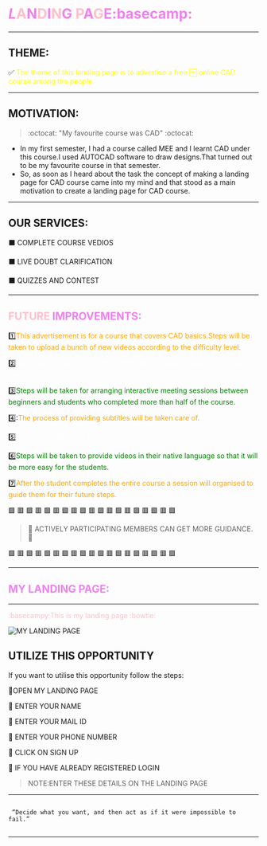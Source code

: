 #  <span style="color:violet">*L*<span style="color:pink">A<span style="color:violet">N<span style="color:pink">D<span style="color:violet">I<span style="color:pink">N<span style="color:violet">G <span style="color:pink">P<span style="color:violet">A<span style="color:pink">G<span style="color:violet">E:basecamp:

---

## **THEME:**
:white_check_mark: <span style="color:yellow">The theme of this landing page is to advertise a free :free: online CAD course among the people.
<hr>

## **MOTIVATION:**

> :octocat:  "My favourite course was CAD"  :octocat:

* In my first semester, I had a course called MEE and I learnt CAD under this course.I used AUTOCAD software to draw designs.That turned out to be my favourite course in that semester.
* So, as soon as I heard about the task the concept of making a landing page for CAD course came into my mind and that stood as a main motivation to create a landing page for CAD course.
     
<hr>

## **OUR SERVICES**:                                                                                                                              
:black_large_square:        COMPLETE COURSE VEDIOS                                                                                            
                                                                                                                                          
⬛                         LIVE DOUBT CLARIFICATION                                                                                              
                                                                                                                               
:black_large_square:        QUIZZES AND CONTEST   

<HR>

## **<span style="color:pink">FUTURE <span style="color:violet">IMPROVEMENTS:**
     
:one:<span style="color:orange">This advertisement is for a course that covers CAD basics.Steps will be taken to upload a bunch of new videos according to the difficulty level.

:two:<span style="color:white">Steps will be taken to provide certificates to students who completes each level of course.

:three:<span style="color:green">Steps will be taken for arranging interactive meeting sessions between beginners and students who completed more than half of the course.
     
4️⃣:<span style="color:orange">The process of providing subtitles will be taken care of.
     
:five:<span style="color:white">Classes will be taken by the top professors in the country.
     
:six:<span style="color:green">Steps will be taken to provide videos in their native language so that it will be more easy for the students.
     
:seven:<span style="color:orange">After the student completes the entire course a session will organised to guide them for their future steps.
     
     
:green_square: :red_square: :green_square: :red_square: :green_square: :red_square: :green_square: :red_square: :green_square: :red_square: :green_square: :red_square: :green_square: :red_square: :green_square: :red_square: :green_square: :red_square: :green_square: 

>  :telescope: ACTIVELY PARTICIPATING MEMBERS CAN GET MORE GUIDANCE. :telescope:
 
:green_square: :red_square: :green_square: :red_square: :green_square: :red_square: :green_square: :red_square: :green_square: :red_square: :green_square: :red_square: :green_square: :red_square: :green_square: :red_square: :green_square: :red_square: :green_square: 

     
<HR>

## **<span style="color:violet">MY LANDING PAGE:**
     
  ***************************
   <span style="color:pink">:basecampy:This is my landing page :bowtie:
 
     
![MY LANDING PAGE](https://github.com/laxminarayanan-art/Cognizancee/blob/main/TASK-3/Web%201920%20%E2%80%93%201.png)

## **UTILIZE THIS OPPORTUNITY**
  If you want to utilise this opportunity follow the steps:

:radio_button:OPEN MY LANDING PAGE
  
:radio_button: ENTER YOUR NAME

:radio_button: ENTER YOUR MAIL ID

:radio_button: ENTER YOUR PHONE NUMBER

:radio_button: CLICK ON SIGN UP
        
:radio_button: IF YOU HAVE ALREADY REGISTERED LOGIN 

>NOTE:ENTER THESE DETAILS ON THE LANDING PAGE

<HR>

```

 “Decide what you want, and then act as if it were impossible to fail.”
     
```
<hr>
     

     
  

 


